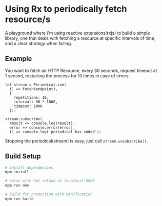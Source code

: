 Using Rx to periodically fetch resource/s
=========================================

A playground where i'm using reactive extensions(rxjs) to build a simple library, 
one that deals with fetching a resource at specific intervals of time, and a clear 
strategy when failing.

## Example

You want to fetch an HTTP Resource, every 30 seconds, request timeout at 1 second, 
restarting the process for 10 times in case of errors:

    let stream = Periodical.run(
      () => fetch(endpoint),
      {
        repetitions: 10,
        interval: 30 * 1000,
        timeout: 1000
      });
    
    stream.subscribe(
      result => console.log(result),
      error => console.error(error),
      () => console.log('periodical has ended');
      
Stopping the periodical(stream) is easy, just call `stream.unsubscribe()`.

## Build Setup

``` bash
# install dependencies
npm install

# serve with hot reload at localhost:8080
npm run dev

# build for production with minification
npm run build
```
